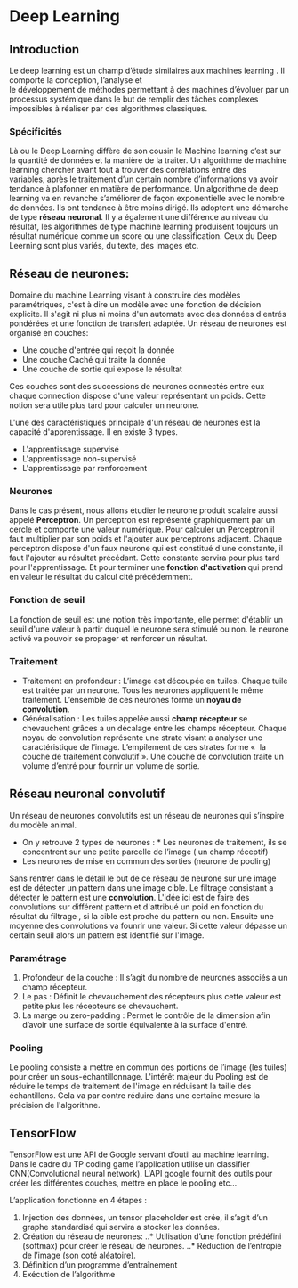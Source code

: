 # Deep Learning
## Introduction
Le deep learning est un champ d’étude similaires aux machines learning . Il comporte la conception, l’analyse et le développement de méthodes permettant à des machines d’évoluer par un processus systémique dans le but de remplir des tâches complexes impossibles à réaliser par des algorithmes classiques.
### Spécificités 
Là ou le Deep Learning diffère de son cousin le Machine learning c’est sur la quantité de données et la manière de la traiter.
Un algorithme de machine learning chercher avant tout à trouver des corrélations entre des variables, après le traitement d’un certain nombre d’informations va avoir tendance à plafonner en matière de performance.
Un algorithme de deep learning va en revanche s’améliorer de façon exponentielle avec le nombre de données. Ils ont tendance à être moins dirigé. Ils adoptent une démarche de type **réseau neuronal**.
Il y a également une différence au niveau du résultat, les algorithmes de type machine learning produisent toujours un résultat numérique comme un score ou une classification.
Ceux du Deep Leerning sont plus variés, du texte, des images etc.

## Réseau de neurones:

Domaine du machine Learning visant à construire des modèles paramétriques, c'est à dire un modèle avec une fonction de décision explicite. Il s'agit ni plus ni moins d'un automate avec des données d'entrés pondérées et une fonction de transfert adaptée.
Un réseau de neurones est organisé en couches:
* Une couche d'entrée qui reçoit la donnée
* Une couche Caché qui traite la donnée
* Une couche de sortie qui expose le résultat

Ces couches sont des successions de neurones connectés entre eux chaque connection dispose d'une valeur représentant un poids. Cette notion sera utile plus tard pour calculer un neurone.

L'une des caractéristiques principale d'un réseau de neurones est la capacité d'apprentissage. Il en existe 3 types.
* L'apprentissage supervisé
* L'apprentissage non-supervisé
* L'apprentissage par renforcement

### Neurones

Dans le cas présent, nous allons étudier le neurone produit scalaire aussi appelé **Perceptron**. Un perceptron est représenté graphiquement par un cercle et comporte une valeur numérique. Pour calculer un Perceptron il faut multiplier par son poids et l'ajouter aux perceptrons adjacent.
Chaque perceptron dispose d'un faux neurone qui est constitué d'une constante, il faut l'ajouter au résultat précédant. Cette constante servira pour plus tard pour l'apprentissage. Et pour terminer une **fonction d'activation** qui prend en valeur le résultat du calcul cité précédemment.

### Fonction de seuil

La fonction de seuil est une notion très importante, elle permet d'établir un seuil d'une valeur à partir duquel le neurone sera stimulé ou non. le neurone activé va pouvoir se propager et renforcer un résultat.

### Traitement 
- Traitement en profondeur : L’image est découpée en tuiles. Chaque tuile est traitée par un neurone. Tous les neurones appliquent le même traitement. L’ensemble de ces neurones forme un **noyau de convolution**.
- Généralisation : Les tuiles appelée aussi **champ récepteur** se chevauchent grâces a un décalage entre les champs récepteur. Chaque noyau de convolution représente une strate visant a analyser une caractéristique de l’image. L’empilement de ces strates forme «  la couche de traitement convolutif ». Une couche de convolution traite un volume d’entré pour fournir un volume de sortie.

## Réseau neuronal convolutif

Un réseau de neurones convolutifs est un réseau de neurones qui s’inspire du modèle animal.
* On y retrouve 2 types de neurones :
* Les neurones de traitement, ils se concentrent sur une petite parcelle de l’image ( un champ réceptif)
* Les neurones de mise en commun des sorties (neurone de pooling)

Sans rentrer dans le détail le but de ce réseau de neurone sur une image est de détecter un pattern dans une image cible. Le filtrage consistant a détecter le pattern est une **convolution**. L'idée ici est de faire des convolutions sur différent pattern et d'attribué un poid en fonction du résultat du filtrage , si la cible est proche du pattern ou non. Ensuite une moyenne des convolutions va founrir une valeur. Si cette valeur dépasse un certain seuil alors un pattern est identifié sur l'image.


### Paramétrage 
1. Profondeur de la couche : Il s’agit du nombre de neurones associés a un champ récepteur.
2. Le pas : Définit le chevauchement des récepteurs plus cette valeur est petite plus les récepteurs se chevauchent.
3. La marge ou zero-padding : Permet le contrôle  de la dimension afin d’avoir une surface de sortie équivalente à la surface d'entré.

### Pooling

Le pooling consiste a mettre en commun des portions de l’image (les tuiles) pour créer un sous-échantillonnage. L'intérêt majeur du Pooling est de réduire le temps de traitement de l'image en réduisant la taille des échantillons. Cela va par contre réduire dans une certaine mesure la précision de l'algorithne.

## TensorFlow

TensorFlow est une API de Google servant d’outil au machine learning. Dans le cadre du TP coding game l’application utilise un classifier CNN(Convolutional neural network). L'API google fournit des outils pour créer les différentes couches, mettre en place le pooling etc...

L’application fonctionne en 4 étapes :

1. Injection des données, un tensor placeholder est crée, il s’agit d’un graphe standardisé qui servira a stocker les données.
2. Création du réseau de neurones:
..* Utilisation d’une fonction prédéfini (softmax) pour créer le réseau de neurones.
..* Réduction de l’entropie de l’image (son coté aléatoire).
3. Définition d’un programme d’entraînement
4. Exécution de l’algorithme
